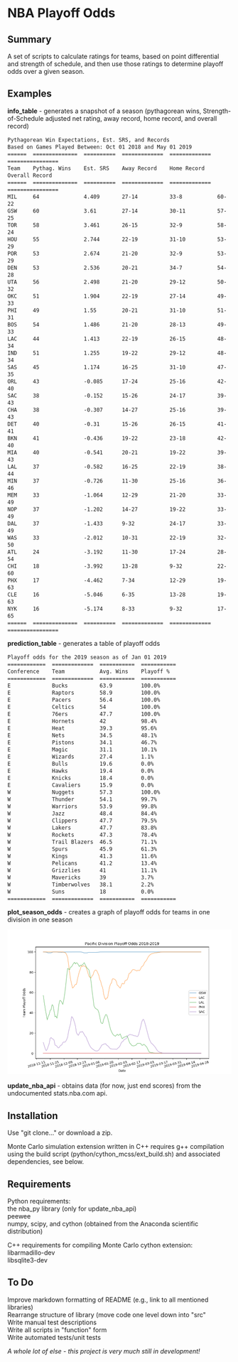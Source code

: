 # NBA Playoff Odds

## Summary 
A set of scripts to calculate ratings for teams, based on point differential and strength of schedule, and then use those ratings to determine playoff odds over a given season. 

## Examples

**info_table** - generates a snapshot of a season (pythagorean wins, Strength-of-Schedule adjusted net rating, away record, home record, and overall record)

	Pythagorean Win Expectations, Est. SRS, and Records 
	Based on Games Played Between: Oct 01 2018 and May 01 2019
	======  ==============  ==========  =============  =============  ================
	Team    Pythag. Wins    Est. SRS    Away Record    Home Record    Overall Record
	======  ==============  ==========  =============  =============  ================
	MIL     64              4.409       27-14          33-8           60-22
	GSW     60              3.61        27-14          30-11          57-25
	TOR     58              3.461       26-15          32-9           58-24
	HOU     55              2.744       22-19          31-10          53-29
	POR     53              2.674       21-20          32-9           53-29
	DEN     53              2.536       20-21          34-7           54-28
	UTA     56              2.498       21-20          29-12          50-32
	OKC     51              1.904       22-19          27-14          49-33
	PHI     49              1.55        20-21          31-10          51-31
	BOS     54              1.486       21-20          28-13          49-33
	LAC     44              1.413       22-19          26-15          48-34
	IND     51              1.255       19-22          29-12          48-34
	SAS     45              1.174       16-25          31-10          47-35
	ORL     43              -0.085      17-24          25-16          42-40
	SAC     38              -0.152      15-26          24-17          39-43
	CHA     38              -0.307      14-27          25-16          39-43
	DET     40              -0.31       15-26          26-15          41-41
	BKN     41              -0.436      19-22          23-18          42-40
	MIA     40              -0.541      20-21          19-22          39-43
	LAL     37              -0.582      16-25          22-19          38-44
	MIN     37              -0.726      11-30          25-16          36-46
	MEM     33              -1.064      12-29          21-20          33-49
	NOP     37              -1.202      14-27          19-22          33-49
	DAL     37              -1.433      9-32           24-17          33-49
	WAS     33              -2.012      10-31          22-19          32-50
	ATL     24              -3.192      11-30          17-24          28-54
	CHI     18              -3.992      13-28          9-32           22-60
	PHX     17              -4.462      7-34           12-29          19-63
	CLE     16              -5.046      6-35           13-28          19-63
	NYK     16              -5.174      8-33           9-32           17-65
	======  ==============  ==========  =============  =============  ================

**prediction_table** - generates a table of playoff odds
	
	Playoff odds for the 2019 season as of Jan 01 2019
	============  =============  ===========  ===========
	Conference    Team           Avg. Wins    Playoff %
	============  =============  ===========  ===========
	E             Bucks          63.9         100.0%
	E             Raptors        58.9         100.0%
	E             Pacers         56.4         100.0%
	E             Celtics        54           100.0%
	E             76ers          47.7         100.0%
	E             Hornets        42           98.4%
	E             Heat           39.3         95.6%
	E             Nets           34.5         48.1%
	E             Pistons        34.1         46.7%
	E             Magic          31.1         10.1%
	E             Wizards        27.4         1.1%
	E             Bulls          19.6         0.0%
	E             Hawks          19.4         0.0%
	E             Knicks         18.4         0.0%
	E             Cavaliers      15.9         0.0%
	W             Nuggets        57.3         100.0%
	W             Thunder        54.1         99.7%
	W             Warriors       53.9         99.8%
	W             Jazz           48.4         84.4%
	W             Clippers       47.7         79.5%
	W             Lakers         47.7         83.8%
	W             Rockets        47.3         78.4%
	W             Trail Blazers  46.5         71.1%
	W             Spurs          45.9         61.3%
	W             Kings          41.3         11.6%
	W             Pelicans       41.2         13.4%
	W             Grizzlies      41           11.1%
	W             Mavericks      39           3.7%
	W             Timberwolves   38.1         2.2%
	W             Suns           18           0.0%
	============  =============  ===========  ===========

**plot_season_odds** - creates a graph of playoff odds for teams in one division in one season

![Playoff odds for Pacific Division, 2019](https://raw.githubusercontent.com/martinm43/nba_playoff_odds/master/src/README_example.png) 

**update_nba_api** - obtains data (for now, just end scores) from the undocumented stats.nba.com api.

## Installation

Use "git clone..." or download a zip.

Monte Carlo simulation extension written in C++ requires g++ compilation using the build script (python/cython_mcss/ext_build.sh) and associated dependencies, see below.

## Requirements

Python requirements:  
the nba_py library (only for update_nba_api)  
peewee  
numpy, scipy, and cython (obtained from the Anaconda scientific distribution)  

C++ requirements for compiling Monte Carlo cython extension:  
libarmadillo-dev   
libsqlite3-dev  

## To Do
Improve markdown formatting of README (e.g., link to all mentioned libraries)  
Rearrange structure of library (move code one level down into "src"  
Write manual test descriptions  
Write all scripts in "function" form   
Write automated tests/unit tests  

*A whole lot of else - this project is very much still in development!*
